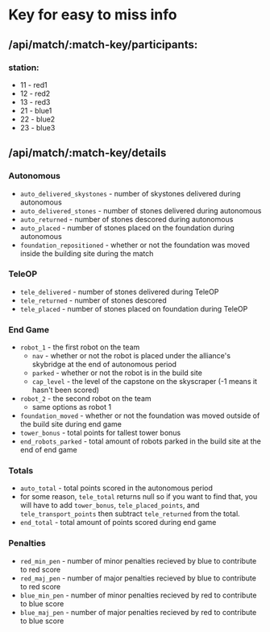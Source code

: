 # Key for easy to miss info
## /api/match/:match-key/participants:
### station:
 - 11 - red1
 - 12 - red2
 - 13 - red3
 - 21 - blue1
 - 22 - blue2
 - 23 - blue3
## /api/match/:match-key/details
### Autonomous
 - `auto_delivered_skystones` - number of skystones delivered during autonomous
 - `auto_delivered_stones` - number of stones delivered during autonomous
 - `auto_returned` - number of stones descored during autonomous
 - `auto_placed` - number of stones placed on the foundation during autonomous
 - `foundation_repositioned` - whether or not the foundation was moved inside the building site during the match
 ### TeleOP
 - `tele_delivered` - number of stones delivered during TeleOP
 - `tele_returned` - number of stones descored
 - `tele_placed` - number of stones placed on foundation during TeleOP
### End Game
 - `robot_1` - the first robot on the team
    - `nav` - whether or not the robot is placed under the alliance's skybridge at the end of autonomous period
    - `parked` - whether or not the robot is in the build site
    - `cap_level` - the level of the capstone on the skyscraper (-1 means it hasn't been scored)
 - `robot_2` - the second robot on the team
    - same options as robot 1
 - `foundation_moved` - whether or not the foundation was moved outside of the build site during end game
 - `tower_bonus` - total points for tallest tower bonus
 - `end_robots_parked` - total amount of robots parked in the build site at the end of end game
### Totals
 - `auto_total` - total points scored in the autonomous period
 - for some reason, `tele_total` returns null so if you want to find that, you will have to add `tower_bonus`, `tele_placed_points`, and `tele_transport_points` then subtract `tele_returned` from the total.
 - `end_total` - total amount of points scored during end game
### Penalties
 - `red_min_pen` - number of minor penalties recieved by blue to contribute to red score
 - `red_maj_pen` - number of major penalties recieved by blue to contribute to red score
 - `blue_min_pen` - number of minor penalties recieved by red to contribute to blue score
 - `blue_maj_pen` - number of major penalties recieved by red to contribute to blue score
